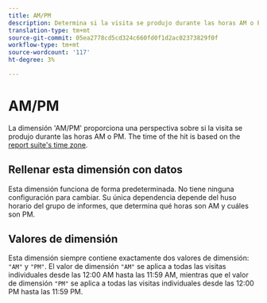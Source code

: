 ```yaml
---
title: AM/PM
description: Determina si la visita se produjo durante las horas AM o PM.
translation-type: tm+mt
source-git-commit: 05ea2778cd5cd324c660fd0f1d2ac02373829f0f
workflow-type: tm+mt
source-wordcount: '117'
ht-degree: 3%

---
```



# AM/PM

La dimensión &#39;AM/PM&#39; proporciona una perspectiva sobre si la visita se produjo durante las horas AM o PM. The time of the hit is based on the [report suite&#39;s time zone](/help/admin/admin/general-acct-settings-admin.md).

## Rellenar esta dimensión con datos

Esta dimensión funciona de forma predeterminada. No tiene ninguna configuración para cambiar. Su única dependencia depende del huso horario del grupo de informes, que determina qué horas son AM y cuáles son PM.

## Valores de dimensión

Esta dimensión siempre contiene exactamente dos valores de dimensión: `"AM"` y `"PM"`. El valor de dimensión `"AM"` se aplica a todas las visitas individuales desde las 12:00 AM hasta las 11:59 AM, mientras que el valor de dimensión `"PM"` se aplica a todas las visitas individuales desde las 12:00 PM hasta las 11:59 PM.
